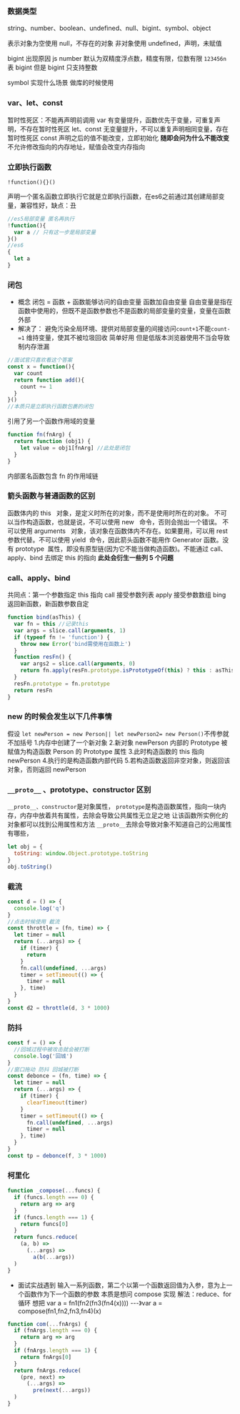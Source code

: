 ### 数据类型

string、number、boolean、undefined、null、bigint、symbol、object

表示对象为空使用 null，不存在的对象
非对象使用 undefined，声明，未赋值

bigint 出现原因
js number 默认为双精度浮点数，精度有限，位数有限
`123456n`表 bigint
但是 bigint 只支持整数

symbol 实现什么场景 做库的时候使用

### var、let、const

暂时性死区：不能再声明前调用
var 有变量提升，函数优先于变量，可重复声明，不存在暂时性死区
let、const 无变量提升，不可以重复声明相同变量，存在暂时性死区
const 声明之后的值不能改变，立即初始化 **随即会问为什么不能改变**不允许修改指向的内存地址，赋值会改变内存指向

### 立即执行函数
```
!function(){}()
```
声明一个匿名函数立即执行它就是立即执行函数，在es6之前通过其创建局部变量，兼容性好，缺点：丑
```js
//es5局部变量 匿名再执行
!function(){
  var a // 只有这一步是局部变量
}()
//es6
{
  let a
}

```

### 闭包

- 概念
  闭包 = 函数 + 函数能够访问的自由变量
  函数加自由变量
  自由变量是指在函数中使用的，但既不是函数参数也不是函数的局部变量的变量，变量在函数外部
- 解决了：
  避免污染全局环境、提供对局部变量的间接访问`count+1`不能`count-=1`
  维持变量，使其不被垃圾回收
  简单好用
  但是低版本浏览器使用不当会导致制内存泄漏

```js 
//面试官只喜欢看这个答案
const x = function(){
  var count
  return function add(){
    count += 1
  }
}()
//本质只是立即执行函数包裹的闭包
```
引用了另一个函数作用域的变量

```js
function fn(fnArg) {
  return function (obj1) {
    let value = obj1[fnArg] //此处是闭包
  }
}
```
内部匿名函数包含 fn 的作用域链

### 箭头函数与普通函数的区别

函数体内的 this   对象，是定义时所在的对象，而不是使用时所在的对象。
不可以当作构造函数，也就是说，不可以使用 new   命令，否则会抛出一个错误。
不可以使用 arguments   对象，该对象在函数体内不存在。如果要用，可以用 rest 参数代替。不可以使用 yield  命令，因此箭头函数不能用作 Generator 函数。没有 prototype  属性，即没有原型链(因为它不能当做构造函数)。不能通过 call、apply、bind 去绑定 this 的指向
**此处会衍生一些列 5 个问题**

### call、apply、bind

共同点：第一个参数指定 this 指向
call 接受参数列表
apply 接受参数数组
bing 返回新函数，新函数参数自定

```js
function bind(asThis) {
  var fn = this //记录this
  var args = slice.call(arguments, 1)
  if (typeof fn != 'function') {
    throw new Error('bind需使用在函数上')
  }
  function resFn() {
    var args2 = slice.call(arguments, 0)
    return fn.apply(resFn.prototype.isPrototypeOf(this) ? this : asThis, args.concat(args2))
  }
  resFn.prototype = fn.prototype
  return resFn
}
```

### new 的时候会发生以下几件事情

假设 `let newPerson = new Person|| let newPerson2= new Person()`不传参就不加括号 1.内存中创建了一个新对象 2.新对象 newPerson 内部的 Prototype 被赋值为构造函数 Person 的 Prototype 属性 3.此时构造函数的 this 指向 newPerson 4.执行的是构造函数内部代码 5.若构造函数返回非空对象，则返回该对象，否则返回 newPerson

### `__proto__` 、prototype、constructor 区别

`__proto__、constructor`是对象属性，
`prototype`是构造函数属性，指向一块内存，内存中放着共有属性，去除会导致公共属性无立足之地
让该函数所实例化的对象都可以找到公用属性和方法
`__proto__`去除会导致对象不知道自己的公用属性有哪些，

```js
let obj = {
  toString: window.Object.prototype.toString
}
obj.toString()
```

### 截流

```js
const d = () => {
  console.log('q')
}
//点击时候使用 截流
const throttle = (fn, time) => {
  let timer = null
  return (...args) => {
    if (timer) {
      return
    }
    fn.call(undefined, ...args)
    timer = setTimeout(() => {
      timer = null
    }, time)
  }
}
const d2 = throttle(d, 3 * 1000)
```

### 防抖

```js
const f = () => {
  //回城过程中被攻击就会被打断
  console.log('回城')
}
//窗口拖动 防抖 回城被打断
const debonce = (fn, time) => {
  let timer = null
  return (...args) => {
    if (timer) {
      clearTimeout(timer)
    }
    timer = setTimeout(() => {
      fn.call(undefined, ...args)
      timer = null
    }, time)
  }
}
const tp = debonce(f, 3 * 1000)
```

### 柯里化

```js
function _compose(...funcs) {
  if (funcs.length === 0) {
    return arg => arg
  }
  if (funcs.length === 1) {
    return funcs[0]
  }
  return funcs.reduce(
    (a, b) =>
      (...args) =>
        a(b(...args))
  )
}
```

- 面试实战遇到
  输入一系列函数，第二个以第一个函数返回值为入参，意为上一个函数作为下一个函数的参数
  本质是想问 compose 实现
  解法：reduce、for 循环
想把 var a = fn1(fn2(fn3(fn4(x)))) ---》var a = compose(fn1,fn2,fn3,fn4)(x)
```js
function com(...fnArgs) {
  if (fnArgs.length === 0) {
    return arg => arg
  }
  if (fnArgs.length === 1) {
    return fnArgs[0]
  }
  return fnArgs.reduce(
    (pre, next) =>
      (...args) =>
        pre(next(...args))
  )
}
```
